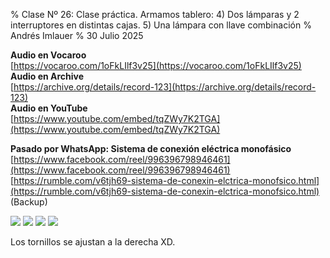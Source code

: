 % Clase Nº 26: Clase práctica. Armamos tablero: 4) Dos lámparas y 2 interruptores en distintas cajas. 5) Una lámpara con llave combinación
% Andrés Imlauer
% 30 Julio 2025

**Audio en Vocaroo**   
[https://vocaroo.com/1oFkLIlf3v25](https://vocaroo.com/1oFkLIlf3v25)   
**Audio en Archive**   
[https://archive.org/details/record-123](https://archive.org/details/record-123)   
**Audio en YouTube**   
[https://www.youtube.com/embed/tqZWy7K2TGA](https://www.youtube.com/embed/tqZWy7K2TGA)   
   
**Pasado por WhatsApp: Sistema de conexión eléctrica monofásico**   
[https://www.facebook.com/reel/996396798946461](https://www.facebook.com/reel/996396798946461)   
[https://rumble.com/v6tjh69-sistema-de-conexin-elctrica-monofsico.html](https://rumble.com/v6tjh69-sistema-de-conexin-elctrica-monofsico.html) (Backup)   
      
![](https://blogger.googleusercontent.com/img/b/R29vZ2xl/AVvXsEjmg0ei79XkRqxElz42tkPakVHa2v7z9-mEww87O3dos_izFW0E5ibwXxNtCGk1fC50v44S2hadSp0NkWVBJIE8ch-QOz0kPHDDAxzAvQS1X5650kgaSyvvJXEINdO_XKEGMmG2pAPfo4MLZMwr36dEGcZsnnTAFZeL2uxVZ7jEHDaZQlaY76XepCcPQN4/s4160/IMG_20250514_202616901.jpg)
![](https://blogger.googleusercontent.com/img/b/R29vZ2xl/AVvXsEiVKyXlWESz__Hl7K9QlFNnA_1ySh1yuFLcd4iZED66QfB3l6NeUC9V4LqVCEfikjTnGQWKX-zeJAuUR5vnocF-tOQhWwp8Xq2o07iMmR_AqLy0lirKUDXKW5qPVndWYGHi7oGxnNEkkznoMKnqvlzczBXeMDeab9K-2Gent8-2ANuoOoLu34sm0qD8vos/s4160/IMG-20250514-WA0000.jpg)
![](https://blogger.googleusercontent.com/img/b/R29vZ2xl/AVvXsEg5czvg-jdLJyS_nk3D8FpD_O2T_docwWG_JMOU0ppLLq1hRZgVBA79suvteIfYyjZJqokYdmP5ZvxIMx3huR-pQmVG6_3z2zjXvv2SPCSrXtjh59bQAH3_sODJKC6SWBumkpIkvzNRV0l2b_Um_6bJBWuu-vyxcwG14zM7BKwiNXgowyJLeKdeGXNtqps/s4160/IMG_20250511_181915788.jpg)
![](https://blogger.googleusercontent.com/img/b/R29vZ2xl/AVvXsEgcbt_KtQ9AhNy2mQwFBQoWRF8_ysx-bkA06W6dH0lpMufPb1AzRm5wwT0nap9IfbvrzBcR0pwtVdaMPFk3lXAJj1hXlNFMt20saZ1PelmdaIfC_EKXxzDiMbpLqP8_wACyuZx2TlIIP3J5PgEEDMan-CZMecI1l0hgNI3dOCb9F62GxsSb6ix9A7Gox_Q/s4160/IMG_20250511_181931404.jpg)

Los tornillos se ajustan a la derecha XD.
